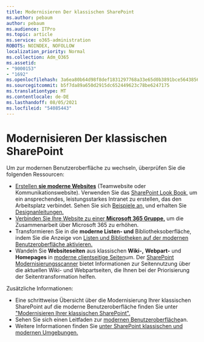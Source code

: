 ```yaml
---
title: Modernisieren Der klassischen SharePoint
ms.author: pebaum
author: pebaum
ms.audience: ITPro
ms.topic: article
ms.service: o365-administration
ROBOTS: NOINDEX, NOFOLLOW
localization_priority: Normal
ms.collection: Adm_O365
ms.assetid:
- "9000153"
- "1692"
ms.openlocfilehash: 3a6ea80b64d98f8def1831297768a33e65d0b3891bce564385631ad01a5a2602
ms.sourcegitcommit: b5f7da89a650d2915dc652449623c78be6247175
ms.translationtype: MT
ms.contentlocale: de-DE
ms.lasthandoff: 08/05/2021
ms.locfileid: "54085443"
---
```

# <a name="modernize-your-classic-sharepoint-experience"></a>Modernisieren Der klassischen SharePoint

Um zur modernen Benutzeroberfläche zu wechseln, überprüfen Sie die folgenden Ressourcen:

- [Erstellen **sie moderne Websites**](https://support.office.com/article/create-a-team-site-in-sharepoint-ef10c1e7-15f3-42a3-98aa-b5972711777d) (Teamwebsite oder Kommunikationswebsite). Verwenden Sie das [SharePoint Look Book,](https://lookbook.microsoft.com/assets/SharePoint_lookbook_2019.pdf) um ein ansprechendes, leistungsstarkes Intranet zu erstellen, das den Arbeitsplatz verbindet. Sehen Sie sich [Beispiele an,](https://lookbook.microsoft.com/) und erhalten Sie [Designanleitungen.](https://spdesign.azurewebsites.net/)
- [Verbinden Sie Ihre Website zu einer **Microsoft 365 Gruppe,**](https://docs.microsoft.com/sharepoint/dev/transform/modernize-connect-to-office365-group) um die Zusammenarbeit über Microsoft 365 zu erhöhen.
- Transformieren Sie in die **moderne Listen- und** Bibliotheksoberfläche, indem Sie die Anzeige von [Listen und Bibliotheken auf der modernen Benutzeroberfläche aktivieren.](https://docs.microsoft.com/sharepoint/dev/transform/modernize-userinterface-lists-and-libraries)
- Wandeln Sie **Websiteseiten** aus klassischen **Wiki-,** **Webpart-** und **Homepages** in [moderne clientseitige Seiten](https://docs.microsoft.com/sharepoint/dev/transform/modernize-userinterface-site-pages)um. Der [SharePoint Modernisierungsscanner](https://docs.microsoft.com/sharepoint/dev/transform/modernize-scanner) bietet Informationen zur Seitennutzung über die aktuellen Wiki- und Webpartseiten, die Ihnen bei der Priorisierung der Seitentransformation helfen.

Zusätzliche Informationen:

- Eine schrittweise Übersicht über die Modernisierung Ihrer klassischen SharePoint auf die moderne Benutzeroberfläche finden Sie unter ["Modernisieren Ihrer klassischen SharePoint".](https://docs.microsoft.com/sharepoint/dev/transform/modernize-classic-sites)
- Sehen Sie sich einen Leitfaden zur [modernen Benutzeroberfläche](https://docs.microsoft.com/sharepoint/guide-to-sharepoint-modern-experience)an.
- Weitere Informationen finden Sie [unter SharePoint klassischen und modernen Umgebungen.](https://support.office.com/article/sharepoint-classic-and-modern-experiences-5725c103-505d-4a6e-9350-300d3ec7d73f)
